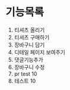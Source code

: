 # 기능목록
1. 티셔츠 올리기
2. 티셔츠 구매하기
3. 장바구니 담기
4. 디테일 페이지 보여주기
5. 댓글기능추가
6. 장바구니 수정
7. pr test 10
8. 테스트 10